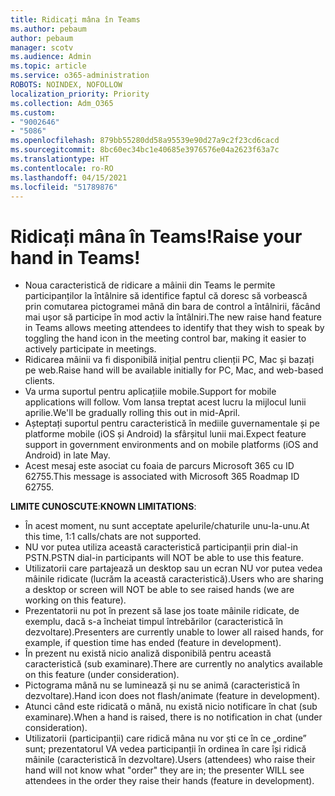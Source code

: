 ```yaml
---
title: Ridicați mâna în Teams
ms.author: pebaum
author: pebaum
manager: scotv
ms.audience: Admin
ms.topic: article
ms.service: o365-administration
ROBOTS: NOINDEX, NOFOLLOW
localization_priority: Priority
ms.collection: Adm_O365
ms.custom:
- "9002646"
- "5086"
ms.openlocfilehash: 879bb55280dd58a95539e90d27a9c2f23cd6cacd
ms.sourcegitcommit: 8bc60ec34bc1e40685e3976576e04a2623f63a7c
ms.translationtype: HT
ms.contentlocale: ro-RO
ms.lasthandoff: 04/15/2021
ms.locfileid: "51789876"
---
```

# <a name="raise-your-hand-in-teams"></a><span data-ttu-id="c9b7a-102">Ridicați mâna în Teams!</span><span class="sxs-lookup"><span data-stu-id="c9b7a-102">Raise your hand in Teams!</span></span>

- <span data-ttu-id="c9b7a-103">Noua caracteristică de ridicare a mâinii din Teams le permite participanților la întâlnire să identifice faptul că doresc să vorbească prin comutarea pictogramei mână din bara de control a întâlnirii, făcând mai ușor să participe în mod activ la întâlniri.</span><span class="sxs-lookup"><span data-stu-id="c9b7a-103">The new raise hand feature in Teams allows meeting attendees to identify that they wish to speak by toggling the hand icon in the meeting control bar, making it easier to actively participate in meetings.</span></span>
- <span data-ttu-id="c9b7a-104">Ridicarea mâinii va fi disponibilă inițial pentru clienții PC, Mac și bazați pe web.</span><span class="sxs-lookup"><span data-stu-id="c9b7a-104">Raise hand will be available initially for PC, Mac, and web-based clients.</span></span>
- <span data-ttu-id="c9b7a-105">Va urma suportul pentru aplicațiile mobile.</span><span class="sxs-lookup"><span data-stu-id="c9b7a-105">Support for mobile applications will follow.</span></span> <span data-ttu-id="c9b7a-106">Vom lansa treptat acest lucru la mijlocul lunii aprilie.</span><span class="sxs-lookup"><span data-stu-id="c9b7a-106">We'll be gradually rolling this out in mid-April.</span></span>
- <span data-ttu-id="c9b7a-107">Așteptați suportul pentru caracteristică în mediile guvernamentale și pe platforme mobile (iOS și Android) la sfârșitul lunii mai.</span><span class="sxs-lookup"><span data-stu-id="c9b7a-107">Expect feature support in government environments and on mobile platforms (iOS and Android) in late May.</span></span>
- <span data-ttu-id="c9b7a-108">Acest mesaj este asociat cu foaia de parcurs Microsoft 365 cu ID 62755.</span><span class="sxs-lookup"><span data-stu-id="c9b7a-108">This message is associated with Microsoft 365 Roadmap ID 62755.</span></span>

<span data-ttu-id="c9b7a-109">**LIMITE CUNOSCUTE**:</span><span class="sxs-lookup"><span data-stu-id="c9b7a-109">**KNOWN LIMITATIONS**:</span></span>

- <span data-ttu-id="c9b7a-110">În acest moment, nu sunt acceptate apelurile/chaturile unu-la-unu.</span><span class="sxs-lookup"><span data-stu-id="c9b7a-110">At this time, 1:1 calls/chats are not supported.</span></span>
- <span data-ttu-id="c9b7a-111">NU vor putea utiliza această caracteristică participanții prin dial-in PSTN.</span><span class="sxs-lookup"><span data-stu-id="c9b7a-111">PSTN dial-in participants will NOT be able to use this feature.</span></span>
- <span data-ttu-id="c9b7a-112">Utilizatorii care partajează un desktop sau un ecran NU vor putea vedea mâinile ridicate (lucrăm la această caracteristică).</span><span class="sxs-lookup"><span data-stu-id="c9b7a-112">Users who are sharing a desktop or screen will NOT be able to see raised hands (we are working on this feature).</span></span>
- <span data-ttu-id="c9b7a-113">Prezentatorii nu pot în prezent să lase jos toate mâinile ridicate, de exemplu, dacă s-a încheiat timpul întrebărilor (caracteristică în dezvoltare).</span><span class="sxs-lookup"><span data-stu-id="c9b7a-113">Presenters are currently unable to lower all raised hands, for example, if question time has ended (feature in development).</span></span>
- <span data-ttu-id="c9b7a-114">În prezent nu există nicio analiză disponibilă pentru această caracteristică (sub examinare).</span><span class="sxs-lookup"><span data-stu-id="c9b7a-114">There are currently no analytics available on this feature (under consideration).</span></span>
- <span data-ttu-id="c9b7a-115">Pictograma mână nu se luminează și nu se animă (caracteristică în dezvoltare).</span><span class="sxs-lookup"><span data-stu-id="c9b7a-115">Hand icon does not flash/animate (feature in development).</span></span>
- <span data-ttu-id="c9b7a-116">Atunci când este ridicată o mână, nu există nicio notificare în chat (sub examinare).</span><span class="sxs-lookup"><span data-stu-id="c9b7a-116">When a hand is raised, there is no notification in chat (under consideration).</span></span>
- <span data-ttu-id="c9b7a-117">Utilizatorii (participanții) care ridică mâna nu vor ști ce în ce „ordine” sunt; prezentatorul VA vedea participanții în ordinea în care își ridică mâinile (caracteristică în dezvoltare).</span><span class="sxs-lookup"><span data-stu-id="c9b7a-117">Users (attendees) who raise their hand will not know what "order" they are in; the presenter WILL see attendees in the order they raise their hands (feature in development).</span></span>
